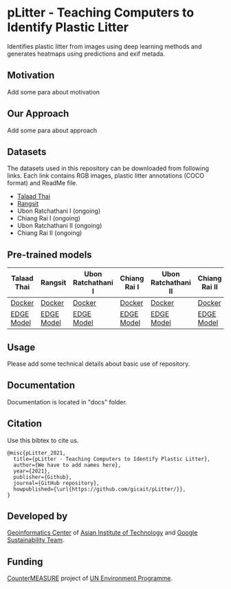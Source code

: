 # pLitter - Teaching Computers to Identify Plastic Litter

Identifies plastic litter from images using deep learning methods and generates heatmaps using predictions and exif metada.

## Motivation

Add some para about motivation

## Our Approach

Add some para about approach

## Datasets

The datasets used in this repository can be downloaded from following links. Each link contains RGB images, plastic litter annotations (COCO format) and ReadMe file.

* [Talaad Thai](#)
* [Rangsit](#)
* Ubon Ratchathani I (ongoing)
* Chiang Rai I (ongoing)
* Ubon Ratchathani II (ongoing)
* Chiang Rai II (ongoing)

## Pre-trained models

| Talaad Thai | Rangsit | Ubon Ratchathani I | Chiang Rai I | Ubon Ratchathani II | Chiang Rai II |
| --- | --- | --- | --- | --- | --- |
| [Docker](#) | [Docker](#) | [Docker](#) | [Docker](#) | [Docker](#) | [Docker](#) |
| [EDGE Model](#) | [EDGE Model](#) | [EDGE Model](#) | [EDGE Model](#) | [EDGE Model](#) | [EDGE Model](#) |

## Usage

Please add some technical details about basic use of repository.

## Documentation
Documentation is located in "docs" folder.

## Citation

Use this bibtex to cite us.
```
@misc{pLitter_2021,
  title={pLitter - Teaching Computers to Identify Plastic Litter},
  author={We have to add names here},
  year={2021},
  publisher={Github},
  journal={GitHub repository},
  howpublished={\url{https://github.com/gicait/pLitter/}},
}
```

## Developed by

[Geoinformatics Center](www.geoinfo.ait.ac.th) of [Asian Institute of Technology](www.ait.ac.th) and [Google Sustainability Team](https://sustainability.google/).

## Funding

[CounterMEASURE](https://countermeasure.asia/) project of [UN Environment Programme](https://www.unep.org/).
